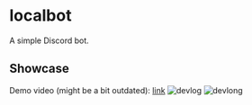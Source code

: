 # localbot

A simple Discord bot.

## Showcase

Demo video (might be a bit outdated): <a href="https://streamable.com/x010k5">link</a>
![devlog](https://github.com/user-attachments/assets/cc0e0f84-9b60-4575-a2d9-fa0137151c23)
![devlong](https://github.com/user-attachments/assets/04ea8f20-03e9-4bde-8f6c-a18d7f6628f0)
